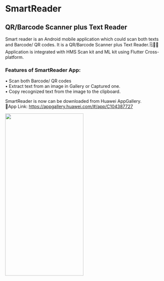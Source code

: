 # SmartReader

## QR/Barcode Scanner plus Text Reader

Smart reader is an Android mobile application which could scan both texts and Barcode/ QR codes. It is a QR/Barcode Scanner plus Text Reader.🗒️🔎📲\
Application is integrated with HMS Scan kit and ML kit using Flutter Cross-platform.

### Features of SmartReader App:
 • Scan both Barcode/ QR codes\
 • Extract text from an image in Gallery or Captured    one.\
 • Copy recognized text from the image to the clipboard.
 
SmartReader is now can be downloaded from Huawei AppGallery.\
📱App Link: https://appgallery.huawei.com/#/app/C104387727 

<img src="https://github.com/DulajKavinda98/Smart-Reader/blob/master/assets/images/1.png" width="250" height="520"/>

